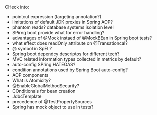
CHeck into:
- pointcut expression (targeting annotation?)
- limitations of default JDK proxies in Spring AOP?
- phantom reads? database systems isolation level
- SPirng boot provide what for error handling?
- advantages of @Mock instaed of @MockBEan in Spring boot tests?
- what effect does readOnly attribute on @Transationcal?
- @ symbol in SpEL?
- Spring boot dependcy descriptos for different tech?
- MVC related information types collected in metrics by default?
- auto-config SPring HATEOAS?
- condition annotations used by Spring Boot auto-config?
- AOP components
- What is Atomicity?
- @EnableGlobalMethodSecurity?
- COnditionals for bean creation
- JdbcTemplate
- precedence of @TestPropertySources
- Spring has mock object to use in tests?